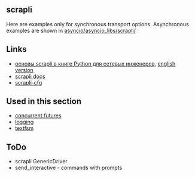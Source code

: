 ## scrapli

Here are examples only for synchronous transport options. Asynchronous
examples are shown in [asyncio/asyncio_libs/scrapli/](https://github.com/natenka/pyneng-examples/tree/main/asyncio/asyncio02_libs/scrapli)


## Links

* [основы scrapli в книге Python для сетевых инженеров](https://pyneng.readthedocs.io/ru/latest/book/18_ssh_telnet/scrapli.html), [english version](https://pyneng.readthedocs.io/en/latest/book/18_ssh_telnet/scrapli.html)
* [scrapli docs](https://carlmontanari.github.io/scrapli/user_guide/basic_usage/)
* [scrapli-cfg](https://scrapli.github.io/scrapli_cfg/user_guide/quickstart/)

## Used in this section

* [concurrent.futures](https://github.com/natenka/pyneng-examples/tree/main/concurrent_futures)
* [logging](https://github.com/natenka/pyneng-examples/tree/main/logging)
* [textfsm](https://github.com/natenka/pyneng-examples/tree/main/textfsm)

## ToDo

* scrapli GenericDriver
* send_interactive - commands with prompts
